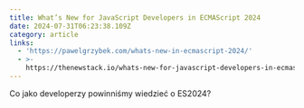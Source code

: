 ```yaml
---
title: What’s New for JavaScript Developers in ECMAScript 2024
date: 2024-07-31T06:23:38.109Z
category: article
links:
  - 'https://pawelgrzybek.com/whats-new-in-ecmascript-2024/'
  - >-
    https://thenewstack.io/whats-new-for-javascript-developers-in-ecmascript-2024/
---
```


Co jako developerzy powinniśmy wiedzieć o ES2024?
